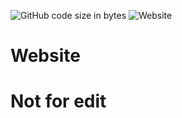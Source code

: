 ![GitHub code size in bytes](https://img.shields.io/github/languages/code-size/AdrianCAG/My-Website)
![Website](https://img.shields.io/website?down_color=red&down_message=Down&up_color=lightgreen&up_message=Online&url=https%3A%2F%2Fadrian-x.us)

# Website

# Not for edit

